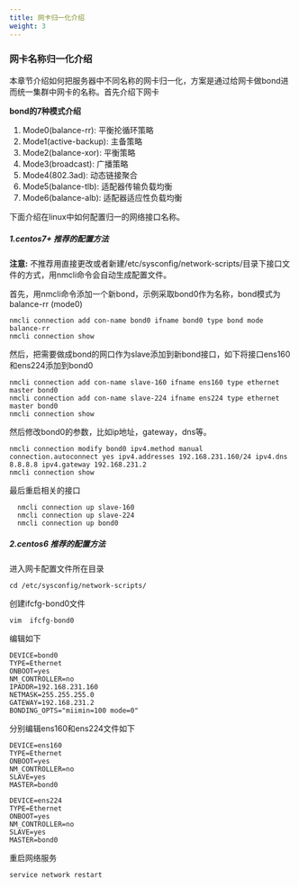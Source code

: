 ```yaml
---
title: 网卡归一化介绍
weight: 3
---
```


### 网卡名称归一化介绍

本章节介绍如何把服务器中不同名称的网卡归一化，方案是通过给网卡做bond进而统一集群中网卡的名称。首先介绍下网卡

**bond的7种模式介绍**
1. Mode0(balance-rr): 平衡抡循环策略
2. Mode1(active-backup): 主备策略
3. Mode2(balance-xor): 平衡策略
4. Mode3(broadcast): 广播策略
5. Mode4(802.3ad): 动态链接聚合
6. Mode5(balance-tlb): 适配器传输负载均衡
7. Mode6(balance-alb): 适配器适应性负载均衡

下面介绍在linux中如何配置归一的网络接口名称。

##### 1.centos7+ 推荐的配置方法

**注意:** 不推荐用直接更改或者新建/etc/sysconfig/network-scripts/目录下接口文件的方式，用nmcli命令会自动生成配置文件。 

首先，用nmcli命令添加一个新bond，示例采取bond0作为名称，bond模式为 balance-rr (mode0)
```
nmcli connection add con-name bond0 ifname bond0 type bond mode balance-rr
nmcli connection show     
```

然后，把需要做成bond的网口作为slave添加到新bond接口，如下将接口ens160和ens224添加到bond0 
```
nmcli connection add con-name slave-160 ifname ens160 type ethernet master bond0
nmcli connection add con-name slave-224 ifname ens224 type ethernet master bond0
nmcli connection show 
```

然后修改bond0的参数，比如ip地址，gateway，dns等。
```
nmcli connection modify bond0 ipv4.method manual connection.autoconnect yes ipv4.addresses 192.168.231.160/24 ipv4.dns 8.8.8.8 ipv4.gateway 192.168.231.2
nmcli connection show 
```

最后重启相关的接口
```
  nmcli connection up slave-160
  nmcli connection up slave-224
  nmcli connection up bond0 
```

##### 2.centos6 推荐的配置方法

进入网卡配置文件所在目录
```
cd /etc/sysconfig/network-scripts/   
```

创建ifcfg-bond0文件
```
vim  ifcfg-bond0 
```

编辑如下
```
DEVICE=bond0
TYPE=Ethernet
ONBOOT=yes
NM_CONTROLLER=no
IPADDR=192.168.231.160 
NETMASK=255.255.255.0
GATEWAY=192.168.231.2
BONDING_OPTS="miimin=100 mode=0"

```

分别编辑ens160和ens224文件如下
```
DEVICE=ens160
TYPE=Ethernet
ONBOOT=yes
NM_CONTROLLER=no
SLAVE=yes
MASTER=bond0
```

```
DEVICE=ens224
TYPE=Ethernet
ONBOOT=yes
NM_CONTROLLER=no
SLAVE=yes
MASTER=bond0
```

重启网络服务
```
service network restart
```